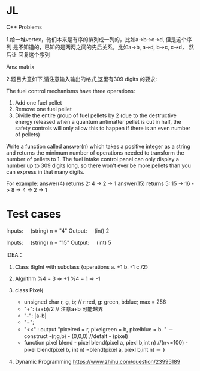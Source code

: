 # JL
C++ Problems

1.给一堆vertex，他们本来是有序的排列成一列的，比如a->b->c->d, 但是这个序列 是不知道的，已知的是两两之间的先后关系，比如a->b, a->d, b->c, c->d， 然后让 回复这个序列

Ans: matrix

2.题目大意如下,请注意输入输出的格式,这里有309 digits 的要求:

The fuel control mechanisms have three operations:

1) Add one fuel pellet
2) Remove one fuel pellet
3) Divide the entire group of fuel pellets by 2 (due to the destructive energy released when a quantum antimatter pellet is cut in half, the safety controls will only allow this to happen if there is an even number of pellets)

Write a function called answer(n) which takes a positive integer as a string and returns the minimum number of operations needed to transform the number of pellets to 1. The fuel intake control panel can only display a number up to 309 digits long, so there won't ever be more pellets than you can express in that many digits.

For example:
answer(4) returns 2: 4 -> 2 -> 1
answer(15) returns 5: 15 -> 16 -> 8 -> 4 -> 2 -> 1

Test cases
==========

Inputs:
    (string) n = "4"
Output:
    (int) 2

Inputs:
    (string) n = "15"
Output:
    (int) 5
    
    
IDEA：
1. Class BigInt  with subclass  {operations a. +1 b. -1 c./2}
2. Algrithm %4 = 3 => +1
            %4 = 1 => -1
            
            
            
3. class Pixel{
    - unsigned char r, g, b; // r:red, g: green, b:blue; max = 256
    - "+": (a+b)/2           // 注意a+b 可能越界 
    - "-": |a-b|             
    - "=";
    - "<<" : output "pixelred = r, pixelgreen = b, pixelblue = b. "
    － construct -(r,g,b)
                - (0,0,0)    //defalt
                - (pixel)
    - function pixel blend - pixel blend(pixel a, piexl b,int n) //(n<=100)
                           - pixel blend(pixel b, int n) =blend(pixel a, piexl b,int n)
                           －
}


4.  Dynamic Programming
https://www.zhihu.com/question/23995189










